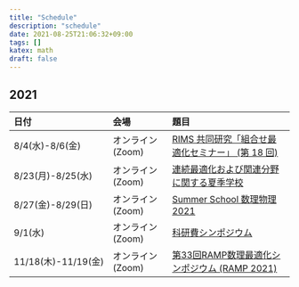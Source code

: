 ```yaml
---
title: "Schedule"
description: "schedule"
date: 2021-08-25T21:06:32+09:00
tags: []
katex: math
draft: false
---
```


## 2021

| 日付 | 会場 | 題目 |
| :--- | :--- | :--- |
| 8/4(水)-8/6(金) | オンライン(Zoom) | [RIMS 共同研究「組合せ最適化セミナー」 (第 18 回) ](https://www.kurims.kyoto-u.ac.jp/coss/coss2021/coss2021.html) |
| 8/23(月)-8/25(水) | オンライン(Zoom) | [連続最適化および関連分野に関する夏季学校](https://www.ism.ac.jp/~mirai/sscoke/2021/index.html) |
| 8/27(金)-8/29(日) | オンライン(Zoom) | [Summer School 数理物理 2021](https://www.ms.u-tokyo.ac.jp/~yasuyuki/mp2021.htm) |
| 9/1(水) | オンライン(Zoom) | [科研費シンポジウム](https://sites.google.com/view/mizunolabkakensymp2021/) |
| 11/18(木)-11/19(金) | オンライン(Zoom) | [第33回RAMP数理最適化シンポジウム (RAMP 2021)](https://orsj.org/ramp/ramp2021/program/) |
